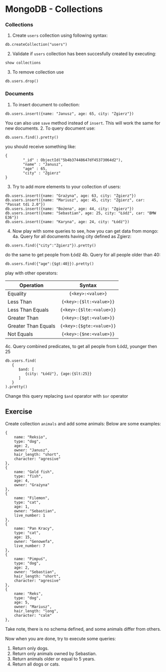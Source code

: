 # MongoDB - Collections

### Collections

1. Create `users` collection using following syntax:
```aidl
db.createCollection("users")
```
2. Validate if `users` collection has been succesfully created by executing:
```aidl
show collections
```
3. To remove collection use
```aidl
db.users.drop()
```

### Documents

1. To insert document to collection:
```aidl
db.users.insert({name: "Janusz", age: 65, city: "Zgierz"})
```
You can also use `save` method instead of `insert`. This will work the same for new documents.
2. To query document use:
```aidl
db.users.find().pretty()
```
you should receive something like:
```aidl
{
        "_id" : ObjectId("5b4b37448647df45373064d2"),
        "name" : "Janusz",
        "age" : 65,
        "city" : "Zgierz"
}
```
3. Try to add more elements to your collection of users:
```aidl
db.users.insert({name: "Grażyna", age: 63, city: "Zgierz"})
db.users.insert({name: "Mariusz", age: 45, city: "Zgierz", car: "Passat tdi 2.0"})
db.users.insert({name: "Bożena", age: 44, city: "Zgierz"})
db.users.insert({name: "Sebastian", age: 25, city: "Łódź", car: "BMW E36"})
db.users.insert({name: "Karyna", age: 24, city: "Łódź"})
```
4. Now play with some queries to see, how you can get data from mongo:
4a. Query for all documents having city defined as Zgierz:
```aidl
db.users.find({"city":"Zgierz"}).pretty()
```
do the same to get people from Łódź
4b. Query for all people older than 40:
```aidl
db.users.find({"age":{$gt:40}}).pretty()
```
play with other operators:

| Operation            | Syntax                        | 
| ---------------------|:-----------------------------:| 
| Equality             |`{<key>:<value>}`              | 
| Less Than            |`{<key>:{$lt:<value>}}`        | 
| Less Than Equals     |`{<key>:{$lte:<value>}}`       | 
| Greater Than         |`{<key>:{$gt:<value>}}`        |  
| Greater Than Equals  |`{<key>:{$gte:<value>}}`       | 
| Not Equals           |`{<key>:{$ne:<value>}}`        |  
4c. Query combined predicates, to get all people from Łódź, younger then 25
```aidl
db.users.find(
   {
      $and: [
         {city: "Łódź"}, {age:{$lt:25}}
      ]
   }
).pretty()
```
Change this query replacing `$and` oparator with `$or` operator

## Exercise

Create collection `animals` and add some animals:
Below are some examples:
```aidl
{
    name: "Reksio",
    type: "dog",
    age: 2,
    owner: "Janusz",
    hair_length: "short",
    character: "agresive"
},
{
    name: "Gold fish",
    type: "fish",
    age: 4,
    owner: "Grażyna"
},
{
    name: "Filemon",
    type: "cat",
    age: 1,
    owner: "Sebastian",
    live_number: 1
},
{
    name: "Pan Kracy",
    type: "cat",
    age: 15,
    owner: "Genowefa",
    live_number: 7
},
{
    name: "Pimpuś",
    type: "dog",
    age: 2,
    owner: "Sebastian",
    hair_length: "short",
    character: "agresive"
},
{
    name: "Reks",
    type: "dog",
    age: 5,
    owner: "Mariusz",
    hair_length: "long",
    character: "calm"
},
```
Take note, there is no schema defined, and some animals differ from others.

Now when you are done, try to execute some queries:
1. Return only dogs.
2. Return only animals owned by Sebastian.
3. Return animals older or equal to 5 years.
4. Return all dogs or cats.

